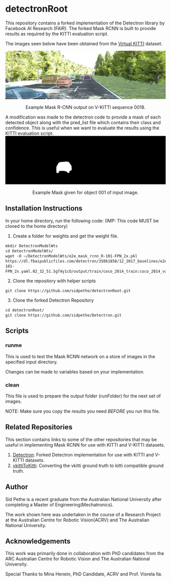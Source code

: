 # detectronRoot
This repository contains a forked implementation of the Detectron library by Facebook AI Research (FAIR). The forked Mask RCNN is built to provide results as required by the KITTI evaluation script. 

The images seen below have been obtained from the [Virtual KITTI](http://www.europe.naverlabs.com/Research/Computer-Vision/Proxy-Virtual-Worlds) dataset. 
<div align="center">
  <img src="runFolder/kitti_results/00193.png" width="700px" />
  <p>Example Mask R-CNN output on V-KITTI sequence 0018. </p>
</div>
A modification was made to the detectron code to provide a mask of each detected object along with the pred_list file which contains their class and confidence. This is useful when we want to evaluate the results using the KITTI evaluation script. 
<div align="center">
  <img src="runFolder/kitti_results/pred_img/00193_001.png" width="700px" />
  <p>Example Mask given for object 001 of input image.</p>
</div>

## Installation Instructions 
In your home directory, run the following code: (IMP: This code MUST be cloned to the home directory)

1. Create a folder for weights and get the weight file.
```
mkdir DetectronModelWts
cd DetectronModelWts/
wget -O ~/DetectronModelWts/e2e_mask_rcnn_R-101-FPN_2x.pkl https://dl.fbaipublicfiles.com/detectron/35861858/12_2017_baselines/e2e_mask_rcnn_R-101-FPN_2x.yaml.02_32_51.SgT4y1cO/output/train/coco_2014_train:coco_2014_valminusminival/generalized_rcnn/model_final.pkl 
```
2. Clone the repository with helper scripts
```
git clone https://github.com/sidpethe/detectronRoot.git
```
3. Clone the forked Detectron Repository
```
cd detectronRoot/
git clone https://github.com/sidpethe/Detectron.git
```

## Scripts

### runme 
This is used to test the Mask RCNN network on a store of images in the specified input directory. 

Changes can be made to variables based on your implementation.

### clean
This file is used to prepare the output folder (runFolder) for the next set of images.

NOTE: Make sure you copy the results you need *BEFORE* you run this file.

## Related Repositories

This section contains links to some of the other repositories that may be useful in implementing Mask RCNN for use with KITTI and V-KITTI datasets.
1. [Detectron](https://github.com/sidpethe/Detectron.git): Forked Detectron implementation for use with KITTI and V-KITTI datasets.
2. [vkittiToKitti](https://github.com/sidpethe/vkittiToKitti.git): Converting the vkitti ground truth to kitti compatible ground truth. 

## Author
Sid Pethe is a recent graduate from the Australian National University after completing a Master of Engineering(Mechatronics). 

The work shown here was undertaken in the course of a Research Project at the Australian Centre for Robotic Vision(ACRV) and The Australian National University.

## Acknowledgements
This work was primarily done in collaboration with PhD candidates from the ARC Australian Centre for Robotic Vision and The Australian National University. 

Special Thanks to Mina Henein, PhD Candidate, ACRV and Prof. Viorela Ila.
